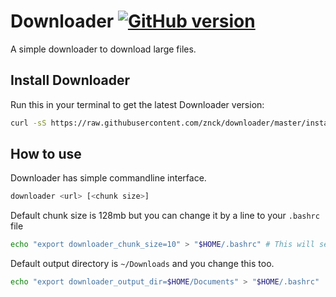 # Downloader [![GitHub version](https://badge.fury.io/gh/znck%2Fdownloader.svg)](http://badge.fury.io/gh/znck%2Fdownloader)

A simple downloader to download large files.


## Install Downloader

Run this in your terminal to get the latest Downloader version:
```bash
curl -sS https://raw.githubusercontent.com/znck/downloader/master/install.sh | sudo bash
```

## How to use

Downloader has simple commandline interface.

```bash
downloader <url> [<chunk size>]
```	

Default chunk size is 128mb but you can change it by a line to your `.bashrc` file

```bash
echo "export downloader_chunk_size=10" > "$HOME/.bashrc" # This will set chunk size to 10mb.
```
Default output directory is `~/Downloads` and you change this too.

```bash
echo "export downloader_output_dir=$HOME/Documents" > "$HOME/.bashrc"
```
